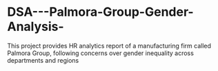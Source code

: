 # DSA---Palmora-Group-Gender-Analysis-
This project provides HR analytics report of a manufacturing firm called Palmora Group, following concerns over gender inequality across departments and regions
